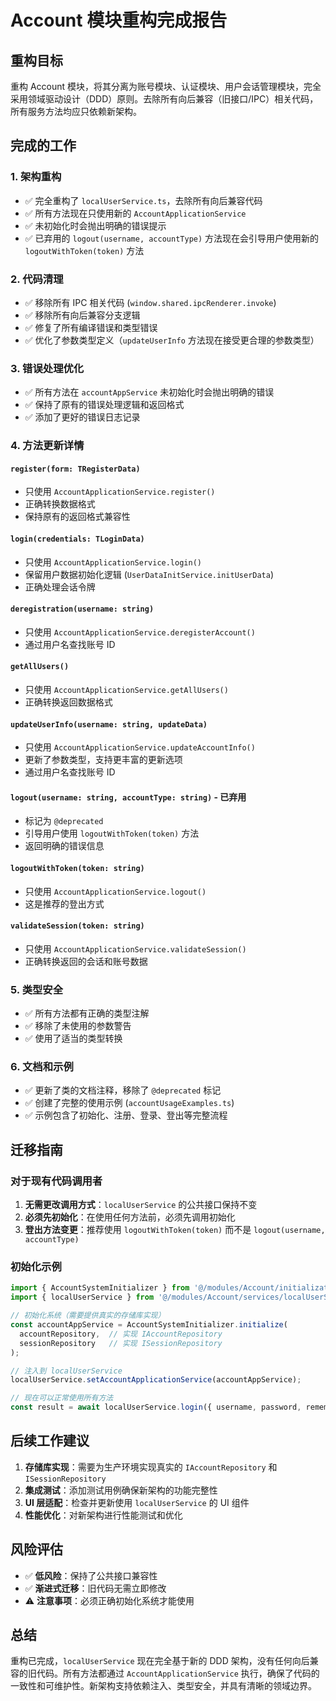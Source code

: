# Account 模块重构完成报告

## 重构目标
重构 Account 模块，将其分离为账号模块、认证模块、用户会话管理模块，完全采用领域驱动设计（DDD）原则。去除所有向后兼容（旧接口/IPC）相关代码，所有服务方法均应只依赖新架构。

## 完成的工作

### 1. 架构重构
- ✅ 完全重构了 `localUserService.ts`，去除所有向后兼容代码
- ✅ 所有方法现在只使用新的 `AccountApplicationService`
- ✅ 未初始化时会抛出明确的错误提示
- ✅ 已弃用的 `logout(username, accountType)` 方法现在会引导用户使用新的 `logoutWithToken(token)` 方法

### 2. 代码清理
- ✅ 移除所有 IPC 相关代码 (`window.shared.ipcRenderer.invoke`)
- ✅ 移除所有向后兼容分支逻辑
- ✅ 修复了所有编译错误和类型错误
- ✅ 优化了参数类型定义（`updateUserInfo` 方法现在接受更合理的参数类型）

### 3. 错误处理优化
- ✅ 所有方法在 `accountAppService` 未初始化时会抛出明确的错误
- ✅ 保持了原有的错误处理逻辑和返回格式
- ✅ 添加了更好的错误日志记录

### 4. 方法更新详情

#### `register(form: TRegisterData)`
- 只使用 `AccountApplicationService.register()`
- 正确转换数据格式
- 保持原有的返回格式兼容性

#### `login(credentials: TLoginData)`
- 只使用 `AccountApplicationService.login()`
- 保留用户数据初始化逻辑 (`UserDataInitService.initUserData`)
- 正确处理会话令牌

#### `deregistration(username: string)`
- 只使用 `AccountApplicationService.deregisterAccount()`
- 通过用户名查找账号 ID

#### `getAllUsers()`
- 只使用 `AccountApplicationService.getAllUsers()`
- 正确转换返回数据格式

#### `updateUserInfo(username: string, updateData)`
- 只使用 `AccountApplicationService.updateAccountInfo()`
- 更新了参数类型，支持更丰富的更新选项
- 通过用户名查找账号 ID

#### `logout(username: string, accountType: string)` - 已弃用
- 标记为 `@deprecated`
- 引导用户使用 `logoutWithToken(token)` 方法
- 返回明确的错误信息

#### `logoutWithToken(token: string)`
- 只使用 `AccountApplicationService.logout()`
- 这是推荐的登出方式

#### `validateSession(token: string)`
- 只使用 `AccountApplicationService.validateSession()`
- 正确转换返回的会话和账号数据

### 5. 类型安全
- ✅ 所有方法都有正确的类型注解
- ✅ 移除了未使用的参数警告
- ✅ 使用了适当的类型转换

### 6. 文档和示例
- ✅ 更新了类的文档注释，移除了 `@deprecated` 标记
- ✅ 创建了完整的使用示例 (`accountUsageExamples.ts`)
- ✅ 示例包含了初始化、注册、登录、登出等完整流程

## 迁移指南

### 对于现有代码调用者
1. **无需更改调用方式**：`localUserService` 的公共接口保持不变
2. **必须先初始化**：在使用任何方法前，必须先调用初始化
3. **登出方法变更**：推荐使用 `logoutWithToken(token)` 而不是 `logout(username, accountType)`

### 初始化示例
```typescript
import { AccountSystemInitializer } from '@/modules/Account/initialization/accountSystemInitializer';
import { localUserService } from '@/modules/Account/services/localUserService';

// 初始化系统（需要提供真实的存储库实现）
const accountAppService = AccountSystemInitializer.initialize(
  accountRepository,  // 实现 IAccountRepository
  sessionRepository   // 实现 ISessionRepository
);

// 注入到 localUserService
localUserService.setAccountApplicationService(accountAppService);

// 现在可以正常使用所有方法
const result = await localUserService.login({ username, password, remember });
```

## 后续工作建议

1. **存储库实现**：需要为生产环境实现真实的 `IAccountRepository` 和 `ISessionRepository`
2. **集成测试**：添加测试用例确保新架构的功能完整性
3. **UI 层适配**：检查并更新使用 `localUserService` 的 UI 组件
4. **性能优化**：对新架构进行性能测试和优化

## 风险评估

- ✅ **低风险**：保持了公共接口兼容性
- ✅ **渐进式迁移**：旧代码无需立即修改
- ⚠️ **注意事项**：必须正确初始化系统才能使用

## 总结

重构已完成，`localUserService` 现在完全基于新的 DDD 架构，没有任何向后兼容的旧代码。所有方法都通过 `AccountApplicationService` 执行，确保了代码的一致性和可维护性。新架构支持依赖注入、类型安全，并具有清晰的领域边界。
